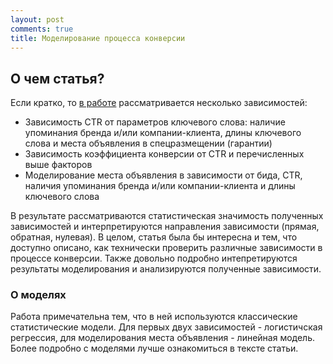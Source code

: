 ```yaml
---
layout: post
comments: true
title: Моделирование процесса конверсии
---
```




## О чем статья?


Если кратко, то [в работе] рассматривается несколько зависимостей:

* Зависимость CTR от параметров ключевого слова: наличие упоминания бренда и/или компании-клиента, длины ключевого слова и места объявления в спецразмещении (гарантии)
* Зависимость коэффициента конверсии от CTR и перечисленных выше факторов
* Моделирование места объявления в зависимости от бида, CTR, наличия упоминания бренда и/или компании-клиента и длины ключевого слова


В результате  рассматриваются статистическая значимость полученных зависимостей и интерпретируются направления зависимости (прямая, обратная, нулевая). 
В целом, статья была бы интересна и тем, что доступно описано, как технически проверить различные зависимости в процессе конверсии. Также довольно подробно интепретируются результаты моделирования и анализируются полученные зависимости. 


### О моделях


Работа примечательна тем, что в ней используются классические статистические модели. Для первых двух зависимостей - логистичская регрессия, для моделирования места объявления - линейная модель.
Более подробно с моделями лучше ознакомиться в тексте статьи. 


[в работе]: http://pages.stern.nyu.edu/~aghose/wsdm08.pdf
